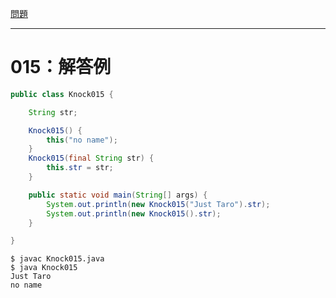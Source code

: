 [問題](../README.md)

***
# 015：解答例

```java:Knock015.java
public class Knock015 {

    String str;

    Knock015() {
        this("no name");
    }
    Knock015(final String str) {
        this.str = str;
    }

    public static void main(String[] args) {
        System.out.println(new Knock015("Just Taro").str);
        System.out.println(new Knock015().str);
    }

}
```


```:実行
$ javac Knock015.java
$ java Knock015
Just Taro
no name
```
